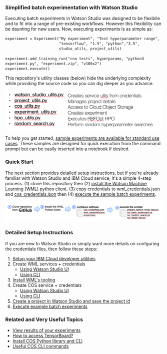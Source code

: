 <!--- [instructions: quick start](#Quick-Start)

[instructions: detailed](#Detailed-Setup-Instructions)-->

### Simplified batch experimentation with Watson Studio
Executing batch experiments in Watson Studio was designed to be flexibile and to fit into a range of pre-existing workflows. However this flexibility can be daunting for new users.  Now, executing experiments is as simple as:

```
experiment = Experiment("My experiment", "Test hyperparameter range",
                        "tensorflow", "1.5", "python","3.5",
                        studio_utils, project_utils)
                        
experiment.add_training_run("cnn tests", hyperparams, "python3 experiment.py", "experiment.zip", "v100x2")
experiment.execute()
```

This repository's utility classes (below) hide the underlying complexity while providing the source code so you can dig deeper as you advance.  

<p align="center">
  <img width=500 src="media/utils_explained.png?">
</p>

To help you get started, [sample experiments are available for standard use cases](../../wiki/Execute-example-batch-experiments).  These samples are designed for quick execution from the command prompt but can be easily inserted into a notebook if desired.

### Quick Start
The next section provides detailed setup instructions, but if you're already familiar with Watson Studio and IBM Cloud service, it's a simple 4-step process. (1) clone this repository then (2) [install the Watson Machine Learning (WML) python client](https://wml-api-pyclient-dev.mybluemix.net/).  (3)  copy credentials to [wml_credentials.json](settings/wml_credentials.json) and [cos_credentials.json](settings/cos_credentials.json) then (4) [execute the sample batch experiments]().

<p align="center">
  <img src="media/getting_started.png?">
</p>

### Detailed Setup Instructions
If you are new to Watson Studio or simply want more details on confguring the credentials files, then follow these steps:

1. [Setup your IBM Cloud developer utilities](../../wiki/Setup-your-IBM-Cloud-developer-tools)
2. Create WML services + credentials
   - [Using Watson Studio UI](../../wiki/Create-WML-service-via-ui)
   - [Using CLI](../../wiki/Create-WML-service-via-CLI)
3. [Install WML's tooling](../../wiki/Install-WML's-tooling)
4. Create COS service + credentials
   - [Using Watson Studio UI](../../wiki/Create-COS-service-via-ui)
   - [Using CLI](../../wiki/Create-WML-service-via-CLI)
5. [Create a project in Watson Studio and save the project id](../../wiki/Create-new-project-then-save-the-project-id)
6. [Execute example batch experiments](../../wiki/Execute-example-batch-experiments)

### Related and Very Useful Topics
- [View results of your experiments](../../wiki/View-results-of-your-experiments)
- [How to access TensorBoard?](../../wiki/How-to-access-TensorBoard)
- [Install COS Python library and CLI](../../wiki/Install-COS-Python-library-and-CLI)
- [Useful COS CLI commands](../../wiki/Useful-COS-CLI-commands)
